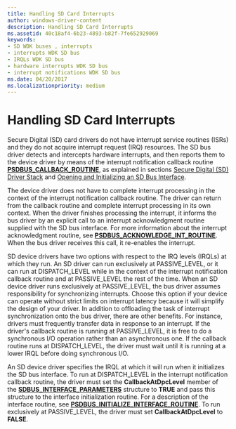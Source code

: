 ```yaml
---
title: Handling SD Card Interrupts
author: windows-driver-content
description: Handling SD Card Interrupts
ms.assetid: 40c18af4-6b23-4893-b82f-7fe652929069
keywords:
- SD WDK buses , interrupts
- interrupts WDK SD bus
- IRQLs WDK SD bus
- hardware interrupts WDK SD bus
- interrupt notifications WDK SD bus
ms.date: 04/20/2017
ms.localizationpriority: medium
---
```


# Handling SD Card Interrupts


Secure Digital (SD) card drivers do not have interrupt service routines (ISRs) and they do not acquire interrupt request (IRQ) resources. The SD bus driver detects and intercepts hardware interrupts, and then reports them to the device driver by means of the interrupt notification callback routine [**PSDBUS\_CALLBACK\_ROUTINE**](https://msdn.microsoft.com/library/windows/hardware/ff537617), as explained in sections [Secure Digital (SD) Driver Stack](https://msdn.microsoft.com/library/windows/hardware/ff537964) and [Opening and Initializing an SD Bus Interface](https://msdn.microsoft.com/library/windows/hardware/ff537442).

The device driver does not have to complete interrupt processing in the context of the interrupt notification callback routine. The driver can return from the callback routine and complete interrupt processing in its own context. When the driver finishes processing the interrupt, it informs the bus driver by an explicit call to an interrupt acknowledgment routine supplied with the SD bus interface. For more information about the interrupt acknowledgment routine, see [**PSDBUS\_ACKNOWLEDGE\_INT\_ROUTINE**](https://msdn.microsoft.com/library/windows/hardware/ff537616). When the bus driver receives this call, it re-enables the interrupt.

SD device drivers have two options with respect to the IRQ levels (IRQLs) at which they run. An SD driver can run exclusively at PASSIVE\_LEVEL, or it can run at DISPATCH\_LEVEL while in the context of the interrupt notification callback routine and at PASSIVE\_LEVEL the rest of the time. When an SD device driver runs exclusively at PASSIVE\_LEVEL, the bus driver assumes responsibility for synchronizing interrupts. Choose this option if your device can operate without strict limits on interrupt latency because it will simplify the design of your driver. In addition to offloading the task of interrupt synchronization onto the bus driver, there are other benefits. For instance, drivers must frequently transfer data in response to an interrupt. If the driver's callback routine is running at PASSIVE\_LEVEL, it is free to do a synchronous I/O operation rather than an asynchronous one. If the callback routine runs at DISPATCH\_LEVEL, the driver must wait until it is running at a lower IRQL before doing synchronous I/O.

An SD device driver specifies the IRQL at which it will run when it initializes the SD bus interface. To run at DISPATCH\_LEVEL in the interrupt notification callback routine, the driver must set the **CallbackAtDpcLevel** member of the [**SDBUS\_INTERFACE\_PARAMETERS**](https://msdn.microsoft.com/library/windows/hardware/ff537919) structure to **TRUE** and pass this structure to the interface initialization routine. For a description of the interface routine, see [**PSDBUS\_INITIALIZE\_INTERFACE\_ROUTINE**](https://msdn.microsoft.com/library/windows/hardware/ff537618). To run exclusively at PASSIVE\_LEVEL, the driver must set **CallbackAtDpcLevel** to **FALSE**.

 

 




